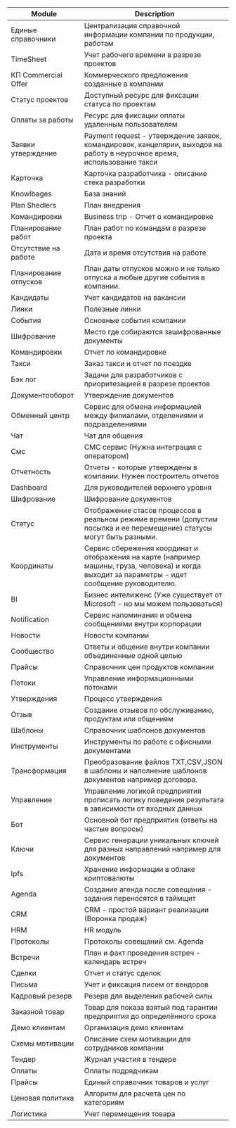 
|Module|Description|
|------|-----------|
|Единые справочники|Централизация справочной информации компании по продукции, работам|
|TimeSheet|Учет рабочего времени в разрезе проектов|
|КП Commercial Offer|Коммерческого предложения созданные в компании|
|Статус проектов|Доступный ресурс для фиксации статуса по проектам|
|Оплаты за работы|Ресурс для фиксации оплаты удаленным пользователям|
|Заявки утверждение|Payment request - утверждение заявок, командировок, канцелярии, выходов на работу в неурочное время, использование такси|
|Карточка|Карточка разработчика - описание стека разработки|
|Knowlbages|База знаний|
|Plan Shedlers|План внедрения|
|Командировки|Business trip - Отчет о командировке|
|Планирование работ|План работ по командам в разрезе проекта|
|Отсутствие на работе|Дата и время отсутствия на работе|
|Планирование отпусков|План даты отпусков можно и не только отпуска а любые другие события в компании.|
|Кандидаты|Учет кандидатов на вакансии|
|Линки|Полезные линки|
|События|Основные события компании |
|Шифрование |Место где собираются зашифрованные документы|
|Командировки|Отчет по командировке|
|Такси|Заказ такси и отчет по поездке|
|Бэк лог|Задачи для разработчиков с приоритезацией в разрезе проектов|
|Документооборот|Утверждение документов |
|Обменный центр|Сервис для обмена информацией между филиалами, отделениями и подразделениями|
|Чат|Чат для общения|
|Смс|СМС сервис (Нужна интеграция с оператором)|
|Отчетность|Отчеты - которые утверждены в компании. Нужен построитель отчетов|
|Dashboard|Для руководителей верхнего уровня|
|Шифрование|Шифрование документов|
|Статус|Отображение стасов процессов в реальном режиме времени (допустим посылка и ее перемещение) статусы могут быть разными.|
|Координаты|Сервис сбережения координат и отображения на карте (например машины, груза, человека) и когда выходит за параметры - идет сообщение руководителю.
BI|Бизнес интелиженс (Уже существует от Microsoft - но мы можем пользоваться)|
|Notification|Сервис напоминания и обмена сообщениями внутри корпорации |
|Новости|Новости компании|
|Сообщество|Ответы и общение внутри компании объединенные одной целью|
|Прайсы|Справочник цен продуктов компании|
|Потоки|Управление информационными потоками|
|Утверждения|Процесс утверждения|
|Отзыв|Создание отзывов по обслуживанию, продуктам или общениям|
|Шаблоны|Справочник шаблонов документов|
|Инструменты|Инструменты по работе с офисными документами|
|Трансформация|Преобразование файлов TXT,CSV,JSON в шаблоны и наполнение шаблонов документов например договора.|
|Управление|Управление логикой предприятия прописать логику поведения результата в зависимости от входных данных|
|Бот|Основной бот предприятия (ответы на частые вопросы)|
|Ключи|Сервис генерации уникальных ключей для разных направлений например для документов|
|Ipfs|Хранение информации в облаке криптовалюты|
|Agenda|Создание агенда после совещания - задания переносятся в таймщит |
|CRM|CRM - простой вариант реализации (Воронка продаж)|
|HRM|HR модуль|
|Протоколы|Протоколы совещаний см. Agenda|
|Встречи|План и факт проведения встреч - календарь встреч|
|Сделки|Отчет и статус сделок|
|Письма|Учет и фиксация писем от вендоров|
|Кадровый резерв|Резерв для выделения рабочей силы|
|Заказной товар|Товар для показа взятый под гарантии предприятия до определённого срока|
|Демо клиентам|Организация демо клиентам|
|Схемы мотивации|Описание схем мотивации для сотрудников компании|
|Тендер|Журнал участия в тендере|
|Оплаты|Оплаты подрядчикам|
|Прайсы|Единый справочник товаров и услуг|
|Ценовая политика|Алгоритм для расчета цен по категориям|
|Логистика|Учет перемещения товара|

